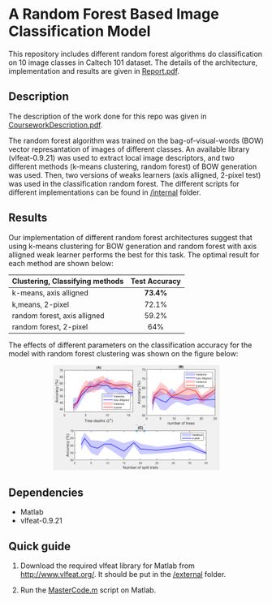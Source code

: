 # A Random Forest Based Image Classification Model

This repository includes different random forest algorithms do classification on 10 image classes in Caltech 101 dataset. The details of the architecture, implementation and results are given in [Report.pdf](Report.pdf).

## Description

The description of the work done for this repo was given in [CourseworkDescription.pdf](CourseworkDescription.pdf).

The random forest algorithm was trained on the bag-of-visual-words (BOW) vector represantation of images of different classes. An available library (vlfeat-0.9.21) was used to extract local image descriptors, and two different methods (k-means clustering, random forest) of BOW generation was used. Then, two versions of weaks learners (axis alligned, 2-pixel test) was used in the classification random forest. The different scripts for different implementations can be found in [/internal](/internal) folder.

## Results

Our implementation of different random forest architectures suggest that using k-means clustering for BOW generation and random forest with axis alligned weak learner performs the best for this task. The optimal result for each method are shown below:

| Clustering, Classifying methods | Test Accuracy |
|:-------|:-------:|
| k-means, axis alligned| **73.4%** |
| k,means, 2-pixel| 72.1% |
| random forest, axis alligned| 59.2% |
| random forest, 2-pixel| 64% |

The effects of different parameters on the classification accuracy for the model with random forest clustering was shown on the figure below:

<p align="center"><img src="Figures/fg4.png" width="65%" alt="" /></p>

## Dependencies

- Matlab 
- vlfeat-0.9.21

## Quick guide

1. Download the required vlfeat library for Matlab from http://www.vlfeat.org/. It should be put in the [/external](/external) folder.

2. Run the [MasterCode.m](MasterCode.m) script on Matlab.
